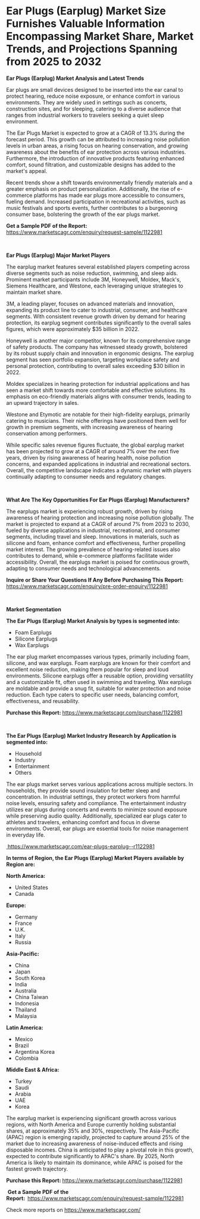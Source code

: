 <p><h1>Ear Plugs (Earplug) Market Size Furnishes Valuable Information Encompassing Market Share, Market Trends, and Projections Spanning from 2025 to 2032</h1></p><p><strong>Ear Plugs (Earplug) Market Analysis and Latest Trends</strong></p>
<p><p>Ear plugs are small devices designed to be inserted into the ear canal to protect hearing, reduce noise exposure, or enhance comfort in various environments. They are widely used in settings such as concerts, construction sites, and for sleeping, catering to a diverse audience that ranges from industrial workers to travelers seeking a quiet sleep environment.</p><p>The Ear Plugs Market is expected to grow at a CAGR of 13.3% during the forecast period. This growth can be attributed to increasing noise pollution levels in urban areas, a rising focus on hearing conservation, and growing awareness about the benefits of ear protection across various industries. Furthermore, the introduction of innovative products featuring enhanced comfort, sound filtration, and customizable designs has added to the market's appeal.</p><p>Recent trends show a shift towards environmentally friendly materials and a greater emphasis on product personalization. Additionally, the rise of e-commerce platforms has made ear plugs more accessible to consumers, fueling demand. Increased participation in recreational activities, such as music festivals and sports events, further contributes to a burgeoning consumer base, bolstering the growth of the ear plugs market.</p></p>
<p><strong>Get a Sample PDF of the Report:&nbsp;</strong> <a href="https://www.marketscagr.com/enquiry/request-sample/1122981?utm_campaign=2126&utm_medium=2&utm_source=Github&utm_content=ia&utm_term=10022025&utm_id=ear-plugs-earplug">https://www.marketscagr.com/enquiry/request-sample/1122981</a></p>
<p>&nbsp;</p>
<p><strong>Ear Plugs (Earplug) Major Market Players</strong></p>
<p><p>The earplug market features several established players competing across diverse segments such as noise reduction, swimming, and sleep aids. Prominent market participants include 3M, Honeywell, Moldex, Mack's, Siemens Healthcare, and Westone, each leveraging unique strategies to maintain market share.</p><p>3M, a leading player, focuses on advanced materials and innovation, expanding its product line to cater to industrial, consumer, and healthcare segments. With consistent revenue growth driven by demand for hearing protection, its earplug segment contributes significantly to the overall sales figures, which were approximately $35 billion in 2022.</p><p>Honeywell is another major competitor, known for its comprehensive range of safety products. The company has witnessed steady growth, bolstered by its robust supply chain and innovation in ergonomic designs. The earplug segment has seen portfolio expansion, targeting workplace safety and personal protection, contributing to overall sales exceeding $30 billion in 2022.</p><p>Moldex specializes in hearing protection for industrial applications and has seen a market shift towards more comfortable and effective solutions. Its emphasis on eco-friendly materials aligns with consumer trends, leading to an upward trajectory in sales.</p><p>Westone and Etymotic are notable for their high-fidelity earplugs, primarily catering to musicians. Their niche offerings have positioned them well for growth in premium segments, with increasing awareness of hearing conservation among performers.</p><p>While specific sales revenue figures fluctuate, the global earplug market has been projected to grow at a CAGR of around 7% over the next five years, driven by rising awareness of hearing health, noise pollution concerns, and expanded applications in industrial and recreational sectors. Overall, the competitive landscape indicates a dynamic market with players continually adapting to consumer needs and regulatory changes.</p></p>
<p>&nbsp;</p>
<p><strong>What Are The Key Opportunities For Ear Plugs (Earplug) Manufacturers?</strong></p>
<p><p>The earplugs market is experiencing robust growth, driven by rising awareness of hearing protection and increasing noise pollution globally. The market is projected to expand at a CAGR of around 7% from 2023 to 2030, fueled by diverse applications in industrial, recreational, and consumer segments, including travel and sleep. Innovations in materials, such as silicone and foam, enhance comfort and effectiveness, further propelling market interest. The growing prevalence of hearing-related issues also contributes to demand, while e-commerce platforms facilitate wider accessibility. Overall, the earplugs market is poised for continuous growth, adapting to consumer needs and technological advancements.</p></p>
<p><strong>Inquire or Share Your Questions If Any Before Purchasing This Report:</strong> <a href="https://www.marketscagr.com/enquiry/pre-order-enquiry/1122981?utm_campaign=2126&utm_medium=2&utm_source=Github&utm_content=ia&utm_term=10022025&utm_id=ear-plugs-earplug">https://www.marketscagr.com/enquiry/pre-order-enquiry/1122981</a></p>
<p>&nbsp;</p>
<p><strong>Market Segmentation</strong></p>
<p><strong>The Ear Plugs (Earplug) Market Analysis by types is segmented into:</strong></p>
<p><ul><li>Foam Earplugs</li><li>Silicone Earplugs</li><li>Wax Earplugs</li></ul></p>
<p><p>The ear plug market encompasses various types, primarily including foam, silicone, and wax earplugs. Foam earplugs are known for their comfort and excellent noise reduction, making them popular for sleep and loud environments. Silicone earplugs offer a reusable option, providing versatility and a customizable fit, often used in swimming and traveling. Wax earplugs are moldable and provide a snug fit, suitable for water protection and noise reduction. Each type caters to specific user needs, balancing comfort, effectiveness, and reusability.</p></p>
<p><strong>Purchase this Report:&nbsp;</strong><a href="https://www.marketscagr.com/purchase/1122981?utm_campaign=2126&utm_medium=2&utm_source=Github&utm_content=ia&utm_term=10022025&utm_id=ear-plugs-earplug">https://www.marketscagr.com/purchase/1122981</a></p>
<p>&nbsp;</p>
<p><strong>The Ear Plugs (Earplug) Market Industry Research by Application is segmented into:</strong></p>
<p><ul><li>Household</li><li>Industry</li><li>Entertainment</li><li>Others</li></ul></p>
<p><p>The ear plugs market serves various applications across multiple sectors. In households, they provide sound insulation for better sleep and concentration. In industrial settings, they protect workers from harmful noise levels, ensuring safety and compliance. The entertainment industry utilizes ear plugs during concerts and events to minimize sound exposure while preserving audio quality. Additionally, specialized ear plugs cater to athletes and travelers, enhancing comfort and focus in diverse environments. Overall, ear plugs are essential tools for noise management in everyday life.</p></p>
<p><a href="https://www.marketscagr.com/ear-plugs-earplug--r1122981?utm_campaign=2126&utm_medium=2&utm_source=Github&utm_content=ia&utm_term=10022025&utm_id=ear-plugs-earplug">&nbsp;https://www.marketscagr.com/ear-plugs-earplug--r1122981</a></p>
<p><strong>In terms of Region, the Ear Plugs (Earplug) Market Players available by Region are:</strong></p>
<p>
    <p> <strong> North America: </strong>
        <ul>
            <li>United States</li>
            <li>Canada</li>
        </ul>
        </p> 
    <p> <strong> Europe: </strong>
        <ul>
            <li>Germany</li>
            <li>France</li>
            <li>U.K.</li>
            <li>Italy</li>
            <li>Russia</li>
        </ul>
        </p> 
    <p> <strong> Asia-Pacific: </strong>
        <ul>
            <li>China</li>
            <li>Japan</li>
            <li>South Korea</li>
            <li>India</li>
            <li>Australia</li>
            <li>China Taiwan</li>
            <li>Indonesia</li>
            <li>Thailand</li>
            <li>Malaysia</li>
        </ul>
        </p> 
    <p> <strong> Latin America: </strong>
        <ul>
            <li>Mexico</li>
            <li>Brazil</li>
            <li>Argentina Korea</li>
            <li>Colombia</li>
        </ul>
        </p> 
    <p> <strong> Middle East & Africa: </strong>
        <ul>
            <li>Turkey</li>
            <li>Saudi</li>
            <li>Arabia</li>
            <li>UAE</li>
            <li>Korea</li>
        </ul>
    </p>
    </p>
<p><p>The earplug market is experiencing significant growth across various regions, with North America and Europe currently holding substantial shares, at approximately 35% and 30%, respectively. The Asia-Pacific (APAC) region is emerging rapidly, projected to capture around 25% of the market due to increasing awareness of noise-induced effects and rising disposable incomes. China is anticipated to play a pivotal role in this growth, expected to contribute significantly to APAC's share. By 2025, North America is likely to maintain its dominance, while APAC is poised for the fastest growth trajectory.</p></p>
<p><strong>Purchase this Report: </strong><a href="https://www.marketscagr.com/purchase/1122981?utm_campaign=2126&utm_medium=2&utm_source=Github&utm_content=ia&utm_term=10022025&utm_id=ear-plugs-earplug">https://www.marketscagr.com/purchase/1122981</a></p>
<p>&nbsp;<strong>Get a Sample PDF of the Report:&nbsp;&nbsp;</strong><a href="https://www.marketscagr.com/enquiry/request-sample/1122981?utm_campaign=2126&utm_medium=2&utm_source=Github&utm_content=ia&utm_term=10022025&utm_id=ear-plugs-earplug">https://www.marketscagr.com/enquiry/request-sample/1122981</a></p>
<p><strong></strong></p>
<p>Check more reports on <a href="https://www.marketscagr.com/?utm_campaign=2126&utm_medium=2&utm_source=Github&utm_content=ia&utm_term=10022025&utm_id=ear-plugs-earplug">https://www.marketscagr.com/</a></p>
